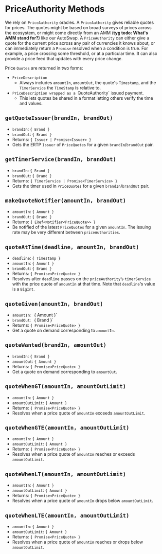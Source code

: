# PriceAuthority Methods

We rely on `PriceAuthority` oracles. A `PriceAuthority`
gives reliable quotes for prices. The quotes might be based on broad surveys
of prices across the ecosystem, or might come directly from an AMM (**tyg todo: What's AMM stand for?)** like our 
AutoSwap. A `PriceAuthority` can either give a quote for the current price 
across any pair of currencies it knows about, or can immediately return a 
`Promise` resolved when a condition is true. For example, a price 
crossing some threshold, or at a particular time. It can also provide a 
price feed that updates with every price change.

Price `Quotes` are returned in two forms: 
- `PriceDescription`
  - Always includes `amountIn`, `amountOut`, the quote's `Timestamp`,
    and the `TimerService` the `TimeStamp` is relative to.
- `PriceDescription wrapped as a `QuoteAuthority` issued payment. 
  - This lets quotes be shared in a format letting others verify the time and values. 
  
## `getQuoteIssuer(brandIn, brandOut)`
- `brandIn`: `{ Brand }`
- `brandOut`: `{ Brand }`
- Returns: `{ Issuer | Promise<Issuer> }`
- Gets the ERTP `Issuer` of `PriceQuotes` for a given `brandIn`/`brandOut`
  pair. 

## `getTimerService(brandIn, brandOut)`
- `brandIn`: `{ Brand }`
- `brandOut`: `{ Brand }`
- Returns: `{ TimerService | Promise<TimerService> }`
- Gets the timer used in `PriceQuotes` for a given `brandIn`/`brandOut` pair. 

## `makeQuoteNotifier(amountIn, brandOut)`
- `amountIn`: `{ Amount }`
- `brandOut`: `{ Brand }`
- Returns: `{ ERef<Notifier<PriceQuote>> }`
- Be notified of the latest `PriceQuotes` for a given `amountIn`. The issuing
  rate may be very different between `priceAuthorities`.

## `quoteAtTime(deadline, amountIn, brandOut)`
- `deadline`: `{ Timestamp }`
- `amountIn`: `{ Amount }`
- `brandOut`: `{ Brand }`
- Returns: `{ Promise<PriceQuote> }`
- Resolves after `deadline` passes on the `priceAuthority`’s `timerService` with the price 
  quote of `amountIn` at that time. Note that `deadline`'s value is a `BigInt`.

## `quoteGiven(amountIn, brandOut)`
- `amountIn: `{ Amount }`
- `brandOut: `{ Brand }`
- Returns: `{ Promise<PriceQuote> }`
- Get a quote on demand corresponding to `amountIn`.

## `quoteWanted(brandIn, amountOut)`
- `brandIn`: `{ Brand }`
- `amountOut`: `{ Amount }`
- Returns: `{ Promise<PriceQuote> }`
- Get a quote on demand corresponding to `amountOut`.

## `quoteWhenGT(amountIn, amountOutLimit)`
- `amountIn`: `{ Amount }`
- `amountOutLimit`: `{ Amount }`
- Returns: `{ Promise<PriceQuote> }`
- Resolves when a price quote of `amountIn` exceeds `amountOutLimit`.

## `quoteWhenGTE(amountIn, amountOutLimit)`
- `amountIn`: `{ Amount }`
- `amountOutLimit`: `{ Amount }`
- Returns: `{ Promise<PriceQuote> }`
- Resolves when a price quote of `amountIn` reaches or exceeds `amountOutLimit`.

## `quoteWhenLT(amountIn, amountOutLimit)`
- `amountIn`: `{ Amount }`
- `amountOutLimit`: `{ Amount }`
- Returns: `{ Promise<PriceQuote> }`
- Resolves when a price quote of `amountIn` drops below `amountOutLimit`.

## `quoteWhenLTE(amountIn, amountOutLimit)`
- `amountIn`: `{ Amount }`
- `amountOutLimit`: `{ Amount }`
- Returns: `{ Promise<PriceQuote> }`
- Resolves when a price quote of `amountIn` reaches or drops below
  `amountOutLimit`.
